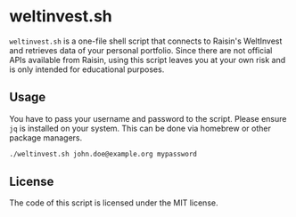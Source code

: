 # weltinvest.sh

`weltinvest.sh` is a one-file shell script that connects to Raisin's WeltInvest and retrieves data of your personal portfolio. Since there are not official APIs available from Raisin, using this script leaves you at your own risk and is only intended for educational purposes.

## Usage

You have to pass your username and password to the script. Please ensure `jq` is installed on your system. This can be done via homebrew or other package managers.

```bash
./weltinvest.sh john.doe@example.org mypassword
```

## License

The code of this script is licensed under the MIT license.
